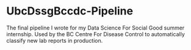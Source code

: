 # UbcDssgBccdc-Pipeline
The final pipeline I wrote for my Data Science For Social Good summer internship. Used by the BC Centre For Disease Control to automatically classify new lab reports in production.
